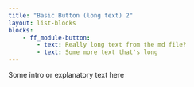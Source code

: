 ```yaml
---
title: "Basic Button (long text) 2"
layout: list-blocks
blocks: 
    - ff_module-button:
        - text: Really long text from the md file?
        - text: Some more text that's long
---
```

Some intro or explanatory text here
